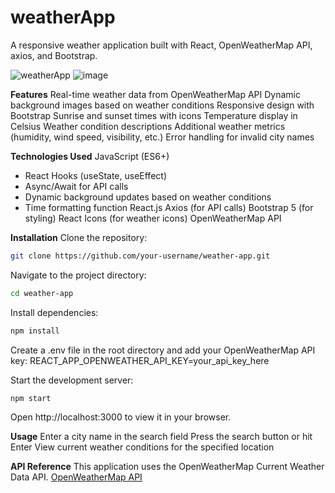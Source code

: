 # weatherApp
A responsive weather application built with React, OpenWeatherMap API, axios, and Bootstrap. 

![weatherApp](https://github.com/user-attachments/assets/0fa66f3b-1a15-4bed-9ba1-94c87faee2c2)
![image](https://github.com/user-attachments/assets/751f6edd-4cee-4fb4-aeff-75349e2e74cf)

**Features**
Real-time weather data from OpenWeatherMap API
Dynamic background images based on weather conditions
Responsive design with Bootstrap
Sunrise and sunset times with icons
Temperature display in Celsius
Weather condition descriptions
Additional weather metrics (humidity, wind speed, visibility, etc.)
Error handling for invalid city names

**Technologies Used**
JavaScript (ES6+)
  - React Hooks (useState, useEffect)
  - Async/Await for API calls
  - Dynamic background updates based on weather conditions
  - Time formatting function
React.js
Axios (for API calls)
Bootstrap 5 (for styling)
React Icons (for weather icons)
OpenWeatherMap API

**Installation**
Clone the repository:
```bash
git clone https://github.com/your-username/weather-app.git
```

Navigate to the project directory:
```bash
cd weather-app
```

Install dependencies:
```bash
npm install
```

Create a .env file in the root directory and add your OpenWeatherMap API key:
REACT_APP_OPENWEATHER_API_KEY=your_api_key_here

Start the development server:
```bash
npm start
```

Open http://localhost:3000 to view it in your browser.

**Usage**
Enter a city name in the search field
Press the search button or hit Enter
View current weather conditions for the specified location

**API Reference**
This application uses the OpenWeatherMap Current Weather Data API.
[OpenWeatherMap API](https://openweathermap.org/api "OpenWeatherMap API Documentation")




